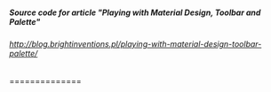 ##### Source code for article "Playing with Material Design, Toolbar and Palette"
###### http://blog.brightinventions.pl/playing-with-material-design-toolbar-palette/
==============
